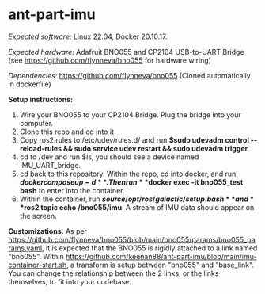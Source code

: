 # ant-part-imu

*Expected software:* Linux 22.04, Docker 20.10.17. 

*Expected hardware:* Adafruit BNO055 and CP2104 USB-to-UART Bridge (see https://github.com/flynneva/bno055 for hardware wiring) 

*Dependencies:* https://github.com/flynneva/bno055 (Cloned automatically in dockerfile)


**Setup instructions:**
1. Wire your BNO055 to your CP2104 Bridge. Plug the bridge into your computer.
2. Clone this repo and cd into it
3. Copy ros2.rules to /etc/udev/rules.d/ and run **$sudo udevadm control --reload-rules && sudo service udev restart && sudo udevadm trigger**
4. cd to /dev and run $ls, you should see a device named IMU_UART_bridge.
5. cd back to this repository. Within the repo, cd into docker, and run **$docker compose up -d**. Then run **$docker exec -it bno055_test bash** to enter into the container.
6. Within the container, run **$source /opt/ros/galactic/setup.bash** and **$ros2 topic echo /bno055/imu**. A stream of IMU data should appear on the screen.

**Customizations:**
As per https://github.com/flynneva/bno055/blob/main/bno055/params/bno055_params.yaml, it is expected that the BNO055 is rigidly attached to a link named "bno055". Within https://github.com/keenan88/ant-part-imu/blob/main/imu-container-start.sh, a transform is setup between "bno055" and "base_link". You can change the relationship between the 2 links, or the links themselves, to fit into your codebase.
